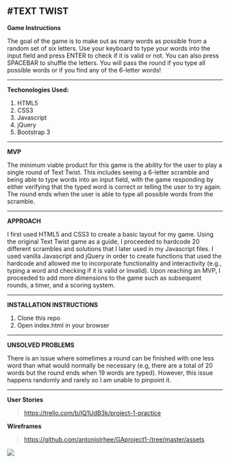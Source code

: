 #TEXT TWIST
---
**Game Instructions**  

The goal of the game is to make out as many words as possible from a random set of six letters. Use your keyboard to type your words into the input field and press ENTER to check if it is valid or not. You can also press SPACEBAR to shuffle the letters. You will pass the round if you type all possible words or if you find any of the 6-letter words!

---
**Techonologies Used:**

1. HTML5
2. CSS3
3. Javascript
4. jQuery
5. Bootstrap 3 

---
**MVP**

The minimum viable product for this game is the ability for the user to play a single round of Text Twist. This includes seeing a 6-letter scramble and being able to type words into an input field, with the game responding by either verifying that the typed word is correct or telling the user to try again. The round ends when the user is able to type all possible words from the scramble. 

--- 
**APPROACH**

I first used HTML5 and CSS3 to create a basic layout for my game. Using the original Text Twist game as a guide, I proceeded to hardcode 20 different scrambles and solutions that I later used in my Javascript files. I used vanilla Javascript and jQuery in order to create functions that used	 the hardcode and allowed me to incorporate functionality and interactivity (e.g., typing a word and checking if it is valid or invalid). Upon reaching an MVP, I proceeded to add more dimensions to the game such as subsequent rounds, a timer, and a scoring system.  

---
**INSTALLATION INSTRUCTIONS**

1. Clone this repo  
2. Open index.html in your browser

---
**UNSOLVED PROBLEMS** 

There is an issue where sometimes a round can be finished with one less word than what would normally be necessary (e.g, there are a total of 20 words but the round ends when 19 words are typed). However, this issue happens randomly and rarely so I am unable to pinpoint it. 

---

**User Stories**   
>https://trello.com/b/lQ1UdB3k/project-1-practice

**Wireframes**  
>https://github.com/antoniolrhee/GAproject1-/tree/master/assets

![](https://github.com/antoniolrhee/GAproject1-/blob/master/assets/IMG_0020.JPG?raw=true)

